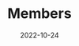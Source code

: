 ---
title: Members
date: 2022-10-24

type: landing

sections:
  - block: people2
    content:
      title: Members
      user_groups:
          - Professors
          - Team
      sort_by: Params.first_name
      sort_ascending: true
    design:
      show_interests: false
      show_role: true
      show_social: true
---